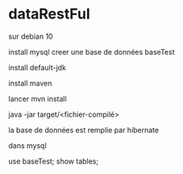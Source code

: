 # dataRestFul

sur debian 10

install mysql 
creer une base de données baseTest

install default-jdk

install maven

lancer mvn install

java -jar target/<fichier-compilé>

la base de données est remplie par hibernate

dans mysql

use baseTest;
show tables;
